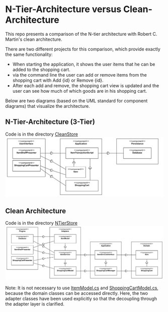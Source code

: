 # N-Tier-Architecture versus Clean-Architecture
This repo presents a comparison of the N-tier architecture with Robert C. Martin's clean architecture.

There are two different projects for this comparison, which provide exactly the same functionality:
* When starting the application, it shows the user items that he can be added to the shopping cart.
* via the command line the user can add or remove items from the shopping cart with Add {id} or Remove {id}.
* After each add and remove, the shopping cart view is updated and the user can see how much of which goods are in his shopping cart.

Below are two diagrams (based on the UML standard for component diagrams) that visualize the architecture.

## N-Tier-Architecture (3-Tier)
Code is in the directory [CleanStore](CleanStore)
![N-Tier-Architecture Components](.docs/n-tier-components.png)


## Clean Architecture
Code is in the directory [NTierStore](NTierStore)
![Clean-Architecture Components](.docs/clean-architecture-components.png)

Note: It is not necessary to use [ItemModel.cs](CleanStore/Adapters/MappingClasses/ItemModel.cs) and [ShoppingCartModel.cs](CleanStore/Adapters/MappingClasses/ShoppingCartModel.cs), because the domain classes can be accessed directly. Here, the two adapter classes have been used explicitly so that the decoupling through the adapter layer is clarified.
